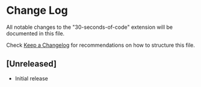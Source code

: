 # Change Log
All notable changes to the "30-seconds-of-code" extension will be documented in this file.

Check [Keep a Changelog](http://keepachangelog.com/) for recommendations on how to structure this file.

## [Unreleased]
- Initial release